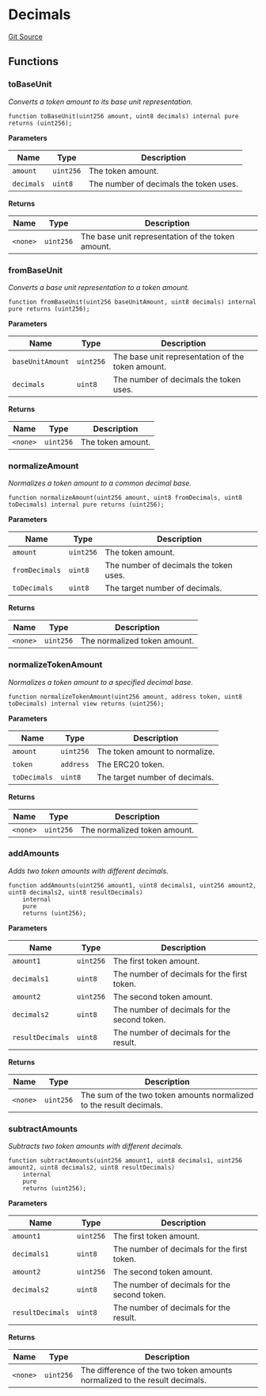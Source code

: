 # Decimals
[Git Source](https://github.com/Convexity-Research/plaza-evm/blob/6476279397e46b4a2f67f3c7fe6b87911498d73b/src/lib/Decimals.sol)


## Functions
### toBaseUnit

*Converts a token amount to its base unit representation.*


```solidity
function toBaseUnit(uint256 amount, uint8 decimals) internal pure returns (uint256);
```
**Parameters**

|Name|Type|Description|
|----|----|-----------|
|`amount`|`uint256`|The token amount.|
|`decimals`|`uint8`|The number of decimals the token uses.|

**Returns**

|Name|Type|Description|
|----|----|-----------|
|`<none>`|`uint256`|The base unit representation of the token amount.|


### fromBaseUnit

*Converts a base unit representation to a token amount.*


```solidity
function fromBaseUnit(uint256 baseUnitAmount, uint8 decimals) internal pure returns (uint256);
```
**Parameters**

|Name|Type|Description|
|----|----|-----------|
|`baseUnitAmount`|`uint256`|The base unit representation of the token amount.|
|`decimals`|`uint8`|The number of decimals the token uses.|

**Returns**

|Name|Type|Description|
|----|----|-----------|
|`<none>`|`uint256`|The token amount.|


### normalizeAmount

*Normalizes a token amount to a common decimal base.*


```solidity
function normalizeAmount(uint256 amount, uint8 fromDecimals, uint8 toDecimals) internal pure returns (uint256);
```
**Parameters**

|Name|Type|Description|
|----|----|-----------|
|`amount`|`uint256`|The token amount.|
|`fromDecimals`|`uint8`|The number of decimals the token uses.|
|`toDecimals`|`uint8`|The target number of decimals.|

**Returns**

|Name|Type|Description|
|----|----|-----------|
|`<none>`|`uint256`|The normalized token amount.|


### normalizeTokenAmount

*Normalizes a token amount to a specified decimal base.*


```solidity
function normalizeTokenAmount(uint256 amount, address token, uint8 toDecimals) internal view returns (uint256);
```
**Parameters**

|Name|Type|Description|
|----|----|-----------|
|`amount`|`uint256`|The token amount to normalize.|
|`token`|`address`|The ERC20 token.|
|`toDecimals`|`uint8`|The target number of decimals.|

**Returns**

|Name|Type|Description|
|----|----|-----------|
|`<none>`|`uint256`|The normalized token amount.|


### addAmounts

*Adds two token amounts with different decimals.*


```solidity
function addAmounts(uint256 amount1, uint8 decimals1, uint256 amount2, uint8 decimals2, uint8 resultDecimals)
    internal
    pure
    returns (uint256);
```
**Parameters**

|Name|Type|Description|
|----|----|-----------|
|`amount1`|`uint256`|The first token amount.|
|`decimals1`|`uint8`|The number of decimals for the first token.|
|`amount2`|`uint256`|The second token amount.|
|`decimals2`|`uint8`|The number of decimals for the second token.|
|`resultDecimals`|`uint8`|The number of decimals for the result.|

**Returns**

|Name|Type|Description|
|----|----|-----------|
|`<none>`|`uint256`|The sum of the two token amounts normalized to the result decimals.|


### subtractAmounts

*Subtracts two token amounts with different decimals.*


```solidity
function subtractAmounts(uint256 amount1, uint8 decimals1, uint256 amount2, uint8 decimals2, uint8 resultDecimals)
    internal
    pure
    returns (uint256);
```
**Parameters**

|Name|Type|Description|
|----|----|-----------|
|`amount1`|`uint256`|The first token amount.|
|`decimals1`|`uint8`|The number of decimals for the first token.|
|`amount2`|`uint256`|The second token amount.|
|`decimals2`|`uint8`|The number of decimals for the second token.|
|`resultDecimals`|`uint8`|The number of decimals for the result.|

**Returns**

|Name|Type|Description|
|----|----|-----------|
|`<none>`|`uint256`|The difference of the two token amounts normalized to the result decimals.|


